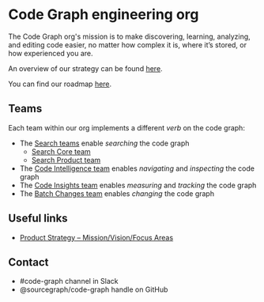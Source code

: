 # Code Graph engineering org

The Code Graph org's mission is to make discovering, learning, analyzing, and editing code easier, no matter how complex it is, where it’s stored, or how experienced you are.

An overview of our strategy can be found [here](../../../../strategy-goals/strategy/code-graph/).

You can find our roadmap [here](https://github.com/orgs/sourcegraph/projects/214/views/34).

## Teams

Each team within our org implements a different _verb_ on the code graph:

- The [Search teams](./search/index.md) enable _searching_ the code graph
  - [Search Core team](./search/core.md)
  - [Search Product team](./search/product.md)
- The [Code Intelligence team](./code-intelligence/index.md) enables _navigating_ and _inspecting_ the code graph
- The [Code Insights team](./code-insights/index.md) enables _measuring_ and _tracking_ the code graph
- The [Batch Changes team](./batch-changes/index.md) enables _changing_ the code graph

## Useful links

- [Product Strategy – Mission/Vision/Focus Areas](../../../../strategy-goals/strategy/code-graph/index.md)

## Contact

- #code-graph channel in Slack
- @sourcegraph/code-graph handle on GitHub
